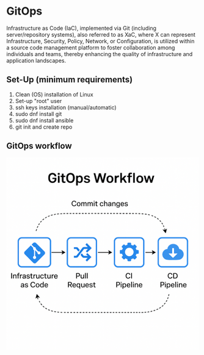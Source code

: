 # GitOps

Infrastructure as Code (IaC), implemented via Git (including server/repository systems), also referred to as XaC, where X can represent Infrastructure, Security, Policy, Network, or Configuration, is utilized within a source code management platform to foster collaboration among individuals and teams, thereby enhancing the quality of infrastructure and application landscapes.
    
## Set-Up (minimum requirements)

1. Clean (OS) installation of Linux
2. Set-up "root" user
3. ssh keys installation (manual/automatic)
4. sudo dnf install git
5. sudo dnf install ansible
6. git init and create repo 

## GitOps workflow

![GitOps](assets/GitOps-WorkFlow.png)
